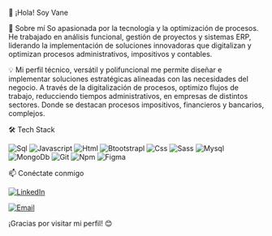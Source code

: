 👋 ¡Hola! Soy Vane

🚀 Sobre mí
So apasionada por la tecnología y la optimización de procesos. He trabajado en análisis funcional, gestión de proyectos y sistemas ERP, liderando la implementación de soluciones innovadoras que digitalizan y optimizan procesos administrativos, impositivos y contables.

💡 Mi perfil técnico, versátil y polifuncional me permite diseñar e implementar soluciones estratégicas alineadas con las necesidades del negocio. A través de la digitalización de procesos, optimizo flujos de trabajo, reducciendo tiempos administrativos,  en empresas de distintos sectores. Donde se destacan procesos impositivos, financieros y  bancarios, complejos. 

🛠️ Tech Stack


![Sql](http://img.shields.io/badge/-Sql-00758f?style=flat-square&logo=Mysql&logoColor=white)
![Javascript](http://img.shields.io/badge/-Javascript-fcd400?style=flat-square&logo=javascript&logoColor=black)
![Html](http://img.shields.io/badge/-Html-e24c27?style=flat-square&logo=html5&logoColor=white)
![Btootstrapl](https://img.shields.io/badge/bootstrap%20-%23563D7C.svg?&style=for-the-badge&logo=bootstrap&logoColor=white)
![Css](http://img.shields.io/badge/-Css-2a65f1?style=flat-square&logo=css3&logoColor=white)
![Sass](http://img.shields.io/badge/-Sass-cc6699?style=flat-square&logo=sass&logoColor=white)
![Mysql](http://img.shields.io/badge/-Mysql-white?style=flat-square&logo=mysql)
![MongoDb](https://img.shields.io/badge/MongoDB-%234ea94b.svg?&style=for-the-badge&logo=mongodb&logoColor=white)
![Git](https://img.shields.io/badge/git%20-%23F05033.svg?&style=for-the-badge&logo=git&logoColor=white)
![Npm](http://img.shields.io/badge/-Npm-white?style=flat-square&logo=npm&logoColor=white)
![Figma](https://img.shields.io/badge/figma%20-%23F24E1E.svg?&style=for-the-badge&logo=figma&logoColor=white)





📫 Conéctate conmigo

<a href="https://www.linkedin.com/in/vanesa-c-passaglia-analistafuncional"><img alt="LinkedIn" src="https://img.shields.io/badge/LinkedIn-blue?style=flat-square&logo=linkedin"></a>

<a href="mailto:vcp2403@gmail.com"><img alt="Email" src="https://img.shields.io/badge/Email-vcp2403@gmail.com-blue?style=flat-square&logo=gmail"></a>



¡Gracias por visitar mi perfil! 😊
